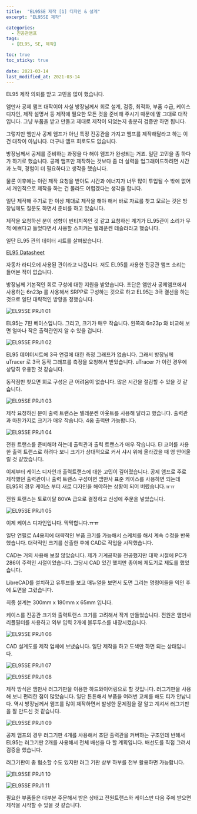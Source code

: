 ```yaml
---
title:  "EL95SE 제작 [1] 디자인 & 설계"
excerpt: "EL95SE 제작"

categories:
  - 진공관앰프
tags:
  - [EL95, SE, 제작]

toc: true
toc_sticky: true
 
date: 2021-03-14
last_modified_at: 2021-03-14
---
```

EL95 제작 의뢰를 받고 고민을 많이 했습니다.

앰만사 공제 앰프 대작이야 사실 방장님께서 회로 설계, 검증, 최적화, 부품 수급, 케이스 디자인, 제작 설명서 등 제작에 필요한 모든 것을 준비해 주시기 때문에 말 그대로 대작입니다. 그냥 부품을 받고 만들고 제대로 제작이 되었는지 충분히 검증만 하면 됩니다.

그렇지만 앰만사 공제 앰프가 아닌 특정 진공관을 가지고 앰프를 제작해달라고 하는 이건 대작이 아닙니다. 더구나 앰프 회로도도 없습니다.

방장님께서 공제를 준비하는 과정을 다 해야 앰프가 완성되는 거죠. 일단 고민을 좀 하다가 하기로 했습니다. 공제 앰프만 제작하는 것보다 좀 더 실력을 업그래이드하려면 시간과 노력, 경험이 더 필요하다고 생각을 했습니다. 

물론 이후에는 이런 제작 요청을 받아도 시간과 에너지가 너무 많이 투입될 수 밖에 없어서 개인적으로 제작을 하는 건 몰라도 어렵겠다는 생각을 합니다.

일단 제작해 주기로 한 이상 제대로 제작을 해야 해서 바로 자료를 찾고 모르는 것은 방장님께도 질문도 하면서 준비를 하고 있습니다.

제작을 요청하신 분이 성향이 빈티지쪽인 것 같고 요청하신 계기가 EL95관이 소리가 무척 예쁘다고 들었다면서 사용할 스피커는 텔레푼켄 테슬라라고 했습니다. 

일단 EL95 관의 데이터 시트를 살펴봤습니다.

[EL95 Datasheet](/assets/downloads/EL95-Philips.pdf)

자동차 라디오에 사용된 관이라고 나옵니다. 저도 EL95를 사용한 진공관 앰프 소리는 들어본 적이 없습니다. 

방장님께 기본적인 회로 구성에 대한 지원을 받았습니다. 초단은 앰만사 공제앰프에서 사용하는 6n23p 를 사용해서 SRPP로 구성하는 것으로 하고 EL95는 3극 결선을 하는 것으로 일단 대략적인 방향을 정했습니다.    

![EL95SE PRJ1 01](/assets/images/EL95SE_PRJ1_01.jpg)

EL95는 7핀 베이스입니다. 그리고, 크기가 매우 작습니다. 왼쪽의  6n23p 와 비교해 보면 얼마나 작은 출력관인지 알 수 있을 겁니다.

![EL95SE PRJ1 02](/assets/images/EL95SE_PRJ1_02.jpg)

EL95 데이터시트에 3극 연결에 대한 측정 그래프가 없습니다. 그래서 방장님께 uTracer 로 3극 동작 그래프를 측정을 요청해서 받았습니다. uTracer 가 이런 경우에 상당히 유용한 것 같습니다.

동작점만 찾으면 회로 구성은 큰 어려움이 없습니다. 많은 시간을 절감할 수 있을 것 같습니다.

![EL95SE PRJ1 03](/assets/images/EL95SE_PRJ1_03.jpg)

제작 요청하신 분이 출력 트랜스는 텔레푼켄 아웃트를 사용해 달라고 했습니다. 출력관과 마찬가지로 크기가 매우 작습니다. 4옴 출력만 가능합니다. 

![EL95SE PRJ1 04](/assets/images/EL95SE_PRJ1_04.jpg)

전원 트랜스를 준비해야 하는데 출력관과 출력 트랜스가 매우 작습니다. EI 코어를 사용한 출력 트랜스로 하려다 보니 크기가 상대적으로 커서 샤시 위에 올라갔을 때 영 안어울릴 것 같았습니다.

이제부터 케이스 디자인과 출력트랜스에 대한 고민이 깊어졌습니다. 공제 앰프로 주로 제작했던 출력관이나 출력 트랜스 구성이면 앰만사 표준 케이스를 사용하면 되는데 EL95의 경우 케이스 부터 새로 디자인을 해야하는 상황이 되어 버렸습니다.ㅠㅠ

 전원 트랜스는 토로이달 80VA 급으로 결정하고 신성에 주문을 넣었습니다.

![EL95SE PRJ1 05](/assets/images/EL95SE_PRJ1_05.jpg)

이제 케이스 디자인입니다. 막막합니다.ㅠㅠ

일단 연필로 A4용지에 대략적인 부품 크기를 가능해서 스케치를 해서 계속 수정을 반복했습니다. 대략적인 크기를 산출한 후에 CAD로 작업을 시작했습니다.

CAD는 거의 사용해 보질 않았습니다. 제가 기계공학을 전공했지만 대학 시절에 PC가 286이 주력인 시절이었습니다. 그당시 CAD 있긴 했지만 종이에 제도기로 제도를 했었습니다.

LibreCAD를 설치하고 유투브를 보고 매뉴얼을 보면서 도면 그리는 명령어들을 익인 후에 도면을 그렸습니다.

최종 설계는 300mm x 180mm x 65mm 입니다.

케이스를 진공관 크기와 출력트랜스 크기를 고려해서 작게 만들었습니다. 전원은 앰만사 리플필터를 사용하고 외부 입력 2개에 블루투스를 내장시켰습니다. 

![EL95SE PRJ1 06](/assets/images/EL95SE_PRJ1_06.jpg)

CAD 설계도를 제작 업체에 보냈습니다. 일단 제작을 하고 도색만 하면 되는 상태입니다. 

![EL95SE PRJ1 07](/assets/images/EL95SE_PRJ1_07.jpg)

![EL95SE PRJ1 08](/assets/images/EL95SE_PRJ1_08.jpg)

제작 방식은 앰만사 러그기판을 이용한 하드와이어링으로 할 것입니다. 러그기판을 사용해 보니 편리한 점이 많았습니다. 일단 튼튼해서 부품을 여러번 교체를 해도 티가 안납니다. 역시 방장님께서 앰프를 많이 제작하면서 발생한 문제점을 잘 알고 계셔서  러그기판을 잘 만드신 것 같습니다.

![EL95SE PRJ1 09](/assets/images/EL95SE_PRJ1_09.jpg)

공제 앰프의 경우 러그기판 4개를 사용해서 초단 출력관을 커버하는 구조인데 반해서 EL95는 러그기판 2개를 사용해서 전체 배선을 다 할 계획입니다. 배선도를 직접 그려서 검증을 했습니다.

러그기판이 좀 협소할 수도 있지만 러그 기판 상부 하부를 전부 활용하면 가능합니다.

![EL95SE PRJ1 10](/assets/images/EL95SE_PRJ1_10.jpg)

![EL95SE PRJ1 11](/assets/images/EL95SE_PRJ1_11.jpg)

필요한 부품들은 대부분 주문해서 받은 상태고 전원트랜스와 케이스만 다음 주에 받으면 제작을 시작할 수 있을 것 같습니다.